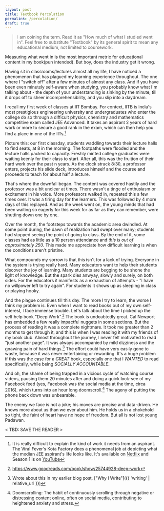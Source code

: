 ```yaml
---
layout: post
title: Textbook Percolation
permalink: /percolation/
draft: true
---
```


> I am coining the term. Read it as "How much of what I studied went in". Feel free to substitute "Textbook" by its general spirit to mean any educational medium, not limited to coursework.

Measuring what went in is the most important metric for educational content in my book(pun intended). But boy, does the industry get it wrong.

Having sit in classrooms/lectures almost all my life, I have noticed a phenomenon that has plagued my learning experience throughout. The one where I "switch off" after a few minutes of almost any class. And if you have been even minutely self-aware when studying, you probably know what I'm talking about - the depth of your understanding is sinking by the minute, till it drops off to sheer incomprehensibility, and you slip into a daydream.

I recall my first week of classes at IIT Bombay. For context, IITB is India's most prestigious engineering university and undergraduates who enter the college do so through a difficult physics, chemistry and mathematics competitive exam called JEE Advanced. It takes an aspirant 2 years of hard work or more to secure a good rank in the exam, which can then help you find a place in one of the IITs.[^1]

Picture this: our first classday, students waddling towards their lecture halls to find seats, at 8 in the morning. The footpaths were flooded and the lecture halls packed to capacity. Freshly minted college graduates were waiting keenly for their class to start. After all, this was the fruition of their hard work over the past n years. As the clock struck 8:30, a professor enters, projects his slide deck, introduces himself and the course and proceeds to teach for about half a lecture. 

That's where the downfall began. The content was covered hastily and the professor was a bit unclear at times. There wasn't a tinge of enthusiasm or excitement in his voice. More professors walked in, repeated this a few times over. It was a tiring day for the learners. This was followed by 4 more days of this replayed. And as the week went on, the young minds that had been waiting so eagerly for this week for as far as they can remember, were shutting down one by one.

Over the month, the footsteps towards the academic area dwindled. At some point during, the dawn of realization had swept over many; students had stopped seeing the point of going to class. By the end of it, some classes had as little as a 10 person attendance and *this is out of approximately 250*. This made me appreciate how difficult learning is when the conditions aren't pristine.

What compounds my sorrow is that this isn't for a lack of trying. Everyone in the system is trying really hard. Many educators want to help their students discover the joy of learning. Many students are begging to be shone the light of knowledge. But the spark dies anwyay, slowly and surely, on both sides. For the educators it manifests as a exhaustion of attempts - "I have no willpower left to try again". For students it shows up as sleeping in class or playing hooky.

And the plague continues till this day. The more I try to learn, the worse I think my problem is. Even when I want to read books out of my own self-interest, I face immense trouble. Let's talk about the time I picked up the self help book "Deep Work".[^2] The book is undoubtedly great. Cal Newport has embedded a few really impactful nuggets in some sections. But the process of reading it was a complete nightmare. It took me greater than 2 months to get through it, and this is when I was reading it with my friends of my book club. Almost throughout the journey, I never felt motivated to read "just another page". It was always accompanied by mild dizziness and the gnawing pain of hard things.[^3] The effort could have very easily gone to waste, because it was never entertaining or rewarding. It's a huge problem if this was the case for a *GREAT* book, especially one that I *WANTED* to read specifically, while being *SOCIALLY ACCOUNTABLE*.

And oh, the shame of being trapped in a vicious cycle of watching course videos, pausing them 20 minutes after and doing a quick look-see of my Facebook feed (yes, Facebook was *the* social media at the time, circa 2016), which turns into an hour long doomscroll.[^4] The agony of putting the phone back down was unbearable.

The enemy we face is not a joke; his moves are precise and data-driven. He knows more about us than we ever about him. He holds us in a chokehold so tight, the faint of heart have no hope of freedom. But all is not lost young Padawan. 

< TBD: SAVE THE READER >


[^1]: It is really difficult to explain the kind of work it needs from an aspirant. The Viral Fever's Kota Factory does a phenomenal job at depicting what the median JEE aspirant's life looks like. It's available on [Netflix](https://www.netflix.com/in/title/81249783) and Season 1 is on [YouTube](https://www.youtube.com/playlist?list=PLTB0eCoUXErb7pV0Sj1hXWrxerSZX1qgh)
[^2]: <https://www.goodreads.com/book/show/25744928-deep-work>
[^3]: Wrote about this in my earlier blog post, ["Why I Write"]({{ 'writing' | relative_url }})
[^4]: Doomscrolling: The habit of continuously scrolling through negative or distressing content online, often on social media, contributing to heightened anxiety and stress.